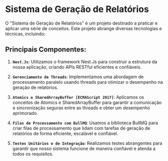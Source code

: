 # Sistema de Geração de Relatórios 

O "Sistema de Geração de Relatórios" é um projeto destinado a praticar e aplicar uma série de conceitos. Este projeto abrange diversas tecnologias e técnicas, incluindo:

## Principais Componentes:

1. **`Nest.Js`**: Utilizamos o framework Nest.Js para construir a estrutura da nossa aplicação, criando APIs RESTful eficientes e confiáveis.

2. **`Gerenciamento de Threads`**: Implementamos uma abordagem de processamento paralelo usando threads para otimizar o desempenho na geração de relatórios.

3. **`Atomics e SharedArrayBuffer [ECMAScript 2017]`**: Aplicamos os conceitos de Atomics e SharedArrayBuffer para garantir a comunicação e sincronização seguras entre as threads e obter um desempenho aprimorado.

4. **`Filas de Processamento com BullMQ`**: Usamos a biblioteca BullMQ para criar filas de processamento que lidam com tarefas de geração de relatórios de forma eficiente, escalável e confiável.

5. **`Testes Unitários e de Integração`**: Realizamos testes abrangentes para garantir que nosso sistema funcione de maneira confiável e atenda a todos os requisitos.
